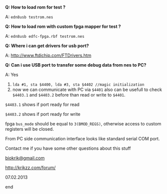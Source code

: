 **Q: How to load rom for test ?**

A: `edn8usb testrom.nes`

**Q: How to load rom with custom fpga mapper for test ?**

A: `edn8usb edfc-fpga.rbf testrom.nes`

**Q: Where i can get drivers for usb port?**

A: http://www.ftdichip.com/FTDrivers.htm

**Q: Can i use USB port to transfer some debug data from nes to PC?**

A: Yes

1. `lda #1, sta $4400, lda #3, sta $4402 //magic initialization`
2. now we can communicate with PC via `$4401`
also can be usefull to check `$4403.1` and `$4403.2` before than read or write to `$4401`.

`$4403.1` shows if port ready for read

`$4403.2` shows if port ready for write

fpga `bus_mode` should be equal to `3(BMOD_REGS)`, otherwise access to custom registers will be closed.

From PC side communication interface looks like standard serial COM port.

Contact me if you have some other questions about this stuff

biokrik@gmail.com

http://krikzz.com/forum/

07.02.2013

end
